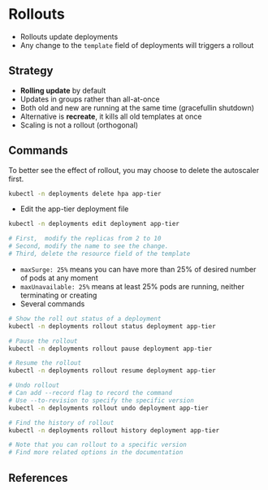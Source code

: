 # Rollouts

- Rollouts update deployments
- Any change to the `template` field of deployments will triggers a rollout

## Strategy
- **Rolling update** by default
- Updates in groups rather than all-at-once
- Both old and new are running at the same time (gracefullin shutdown)
- Alternative is **recreate**, it kills all old templates at once
- Scaling is not a rollout (orthogonal)

## Commands
To better see the effect of rollout, you may choose to delete the autoscaler first.
```bash
kubectl -n deployments delete hpa app-tier
```
- Edit the app-tier deployment file
```bash
kubectl -n deployments edit deployment app-tier

# First,  modify the replicas from 2 to 10
# Second, modify the name to see the change.
# Third, delete the resource field of the template
```
- `maxSurge: 25%` means you can have more than 25% of desired number of pods at any moment
- `maxUnavailable: 25%` means at least 25% pods are running, neither terminating or creating
- Several commands
```bash
# Show the roll out status of a deployment
kubectl -n deployments rollout status deployment app-tier

# Pause the rollout
kubectl -n deployments rollout pause deployment app-tier

# Resume the rollout
kubectl -n deployments rollout resume deployment app-tier

# Undo rollout
# Can add --record flag to record the command
# Use --to-revision to specify the specific version
kubectl -n deployments rollout undo deployment app-tier

# Find the history of rollout
kubectl -n deployments rollout history deployment app-tier

# Note that you can rollout to a specific version
# Find more related options in the documentation

```

## References
